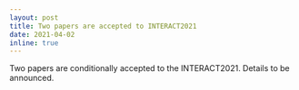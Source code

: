 ```yaml
---
layout: post
title: Two papers are accepted to INTERACT2021
date: 2021-04-02
inline: true
---
```


Two papers are conditionally accepted to the INTERACT2021. Details to be announced.